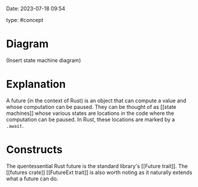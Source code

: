 Date: 2023-07-18 09:54

type: #concept


# Diagram
(Insert state machine diagram)

# Explanation
A future (in the context of Rust) is an object that can compute a value and whose computation can be paused. They can be thought of as [[state machines]] whose various states are locations in the code where the computation can be paused. In Rust, these locations are marked by a `.await`.

# Constructs
The quentessential Rust future is the standard library's [[Future trait]]. The [[futures crate]] [[FutureExt trait]] is also worth noting as it naturally extends what a future can do.